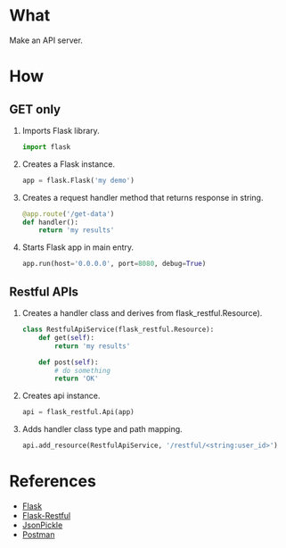 # What

Make an API server.

# How

## GET only

1. Imports Flask library.

    ```python
    import flask
    ```

1. Creates a Flask instance.

    ```python
    app = flask.Flask('my demo')
    ```

1. Creates a request handler method that returns response in string.

    ```python
    @app.route('/get-data')
    def handler():
        return 'my results'
    ```

1. Starts Flask app in main entry.

    ```python
    app.run(host='0.0.0.0', port=8080, debug=True)
    ```

## Restful APIs

1. Creates a handler class and derives from flask_restful.Resource).

    ```python
    class RestfulApiService(flask_restful.Resource):
        def get(self):
            return 'my results'

        def post(self):
            # do something
            return 'OK'
    ```

2. Creates api instance.

    ```python
    api = flask_restful.Api(app)
    ```

3. Adds handler class type and path mapping.

    ```python
    api.add_resource(RestfulApiService, '/restful/<string:user_id>')
    ```

# References

* [Flask](http://flask.pocoo.org/)
* [Flask-Restful](https://flask-restful.readthedocs.io/en/latest/index.html)
* [JsonPickle](http://jsonpickle.github.io/)
* [Postman](https://chrome.google.com/webstore/detail/postman/fhbjgbiflinjbdggehcddcbncdddomop?hl=en)